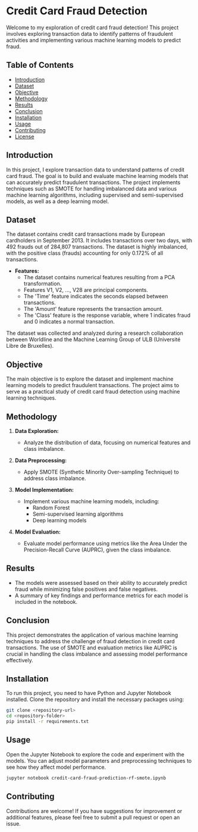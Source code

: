 # Credit Card Fraud Detection

Welcome to my exploration of credit card fraud detection! This project involves exploring transaction data to identify patterns of fraudulent activities and implementing various machine learning models to predict fraud.

## Table of Contents

- [Introduction](#introduction)
- [Dataset](#dataset)
- [Objective](#objective)
- [Methodology](#methodology)
- [Results](#results)
- [Conclusion](#conclusion)
- [Installation](#installation)
- [Usage](#usage)
- [Contributing](#contributing)
- [License](#license)

## Introduction

In this project, I explore transaction data to understand patterns of credit card fraud. The goal is to build and evaluate machine learning models that can accurately predict fraudulent transactions. The project implements techniques such as SMOTE for handling imbalanced data and various machine learning algorithms, including supervised and semi-supervised models, as well as a deep learning model.

## Dataset

The dataset contains credit card transactions made by European cardholders in September 2013. It includes transactions over two days, with 492 frauds out of 284,807 transactions. The dataset is highly imbalanced, with the positive class (frauds) accounting for only 0.172% of all transactions.

- **Features:**
  - The dataset contains numerical features resulting from a PCA transformation. 
  - Features V1, V2, ..., V28 are principal components.
  - The 'Time' feature indicates the seconds elapsed between transactions.
  - The 'Amount' feature represents the transaction amount.
  - The 'Class' feature is the response variable, where 1 indicates fraud and 0 indicates a normal transaction.

The dataset was collected and analyzed during a research collaboration between Worldline and the Machine Learning Group of ULB (Université Libre de Bruxelles).

## Objective

The main objective is to explore the dataset and implement machine learning models to predict fraudulent transactions. The project aims to serve as a practical study of credit card fraud detection using machine learning techniques.

## Methodology

1. **Data Exploration:** 
   - Analyze the distribution of data, focusing on numerical features and class imbalance.
   
2. **Data Preprocessing:**
   - Apply SMOTE (Synthetic Minority Over-sampling Technique) to address class imbalance.
   
3. **Model Implementation:**
   - Implement various machine learning models, including:
     - Random Forest
     - Semi-supervised learning algorithms
     - Deep learning models

4. **Model Evaluation:**
   - Evaluate model performance using metrics like the Area Under the Precision-Recall Curve (AUPRC), given the class imbalance.

## Results

- The models were assessed based on their ability to accurately predict fraud while minimizing false positives and false negatives.
- A summary of key findings and performance metrics for each model is included in the notebook.

## Conclusion

This project demonstrates the application of various machine learning techniques to address the challenge of fraud detection in credit card transactions. The use of SMOTE and evaluation metrics like AUPRC is crucial in handling the class imbalance and assessing model performance effectively.

## Installation

To run this project, you need to have Python and Jupyter Notebook installed. Clone the repository and install the necessary packages using:

```bash
git clone <repository-url>
cd <repository-folder>
pip install -r requirements.txt
```

## Usage

Open the Jupyter Notebook to explore the code and experiment with the models. You can adjust model parameters and preprocessing techniques to see how they affect model performance.

```bash
jupyter notebook credit-card-fraud-prediction-rf-smote.ipynb
```

## Contributing

Contributions are welcome! If you have suggestions for improvement or additional features, please feel free to submit a pull request or open an issue.
